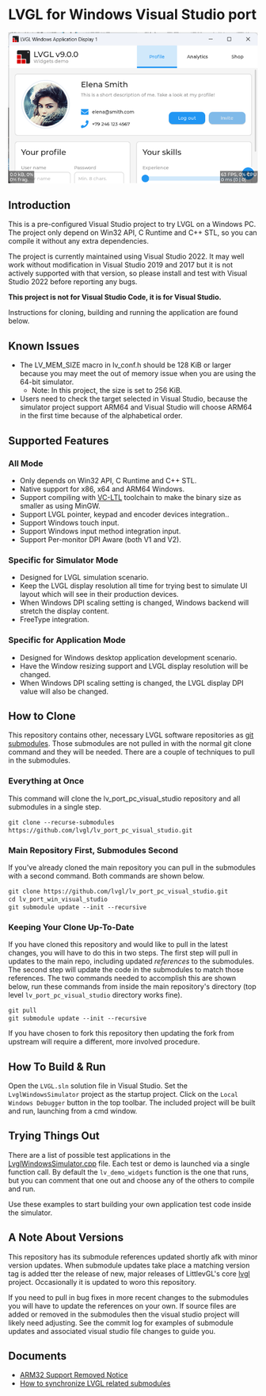 ﻿# LVGL for Windows Visual Studio port

![Screenshot](Screenshot.png)

## Introduction

This is a pre-configured Visual Studio project to try LVGL on a Windows PC. The
project only depend on Win32 API, C Runtime and C++ STL, so you can compile it
without any extra dependencies.

The project is currently maintained using Visual Studio 2022. It may well work
without modification in Visual Studio 2019 and 2017 but it is not actively 
supported with that version, so please install and test with Visual Studio 2022
before reporting any bugs.

**This project is not for Visual Studio Code, it is for Visual Studio.**

Instructions for cloning, building and running the application are found below.

## Known Issues

- The LV_MEM_SIZE macro in lv_conf.h should be 128 KiB or larger because you may
  meet the out of memory issue when you are using the 64-bit simulator.
  - Note: In this project, the size is set to 256 KiB.
- Users need to check the target selected in Visual Studio, because the 
  simulator project support ARM64 and Visual Studio will choose ARM64 in the 
  first time because of the alphabetical order.

## Supported Features

### All Mode

- Only depends on Win32 API, C Runtime and C++ STL.
- Native support for x86, x64 and ARM64 Windows.
- Support compiling with [VC-LTL](https://github.com/Chuyu-Team/VC-LTL) 
  toolchain to make the binary size as smaller as using MinGW.
- Support LVGL pointer, keypad and encoder devices integration..
- Support Windows touch input.
- Support Windows input method integration input.
- Support Per-monitor DPI Aware (both V1 and V2).

### Specific for Simulator Mode

- Designed for LVGL simulation scenario.
- Keep the LVGL display resolution all time for trying best to simulate UI 
  layout which will see in their production devices.
- When Windows DPI scaling setting is changed, Windows backend will stretch
  the display content.
- FreeType integration.

### Specific for Application Mode

- Designed for Windows desktop application development scenario.
- Have the Window resizing support and LVGL display resolution will be changed.
- When Windows DPI scaling setting is changed, the LVGL display DPI value will 
  also be changed.

## How to Clone

This repository contains other, necessary LVGL software repositories as 
[git submodules](https://git-scm.com/book/en/v2/Git-Tools-Submodules). Those 
submodules are not pulled in with the normal git clone command and they will be
needed. There are a couple of techniques to pull in the submodules.

### Everything at Once

This command will clone the lv_port_pc_visual_studio repository and all submodules
in a single step.

```
git clone --recurse-submodules https://github.com/lvgl/lv_port_pc_visual_studio.git
```

### Main Repository First, Submodules Second

If you've already cloned the main repository you can pull in the submodules 
with a second command. Both commands are shown below.

```
git clone https://github.com/lvgl/lv_port_pc_visual_studio.git
cd lv_port_win_visual_studio
git submodule update --init --recursive
```

### Keeping Your Clone Up-To-Date

If you have cloned this repository and would like to pull in the latest 
changes, you will have to do this in two steps. The first step will pull in
updates to the main repo, including updated _references_ to the submodules. The
second step will update the code in the submodules to match those references.
The two commands needed to accomplish this are shown below, run these commands
from inside the main repository's directory (top level `lv_port_pc_visual_studio`
directory works fine).

```
git pull
git submodule update --init --recursive
```

If you have chosen to fork this repository then updating the fork from upstream
will require a different, more involved procedure.

## How To Build & Run

Open the `LVGL.sln` solution file in Visual Studio. Set the 
`LvglWindowsSimulator` project as the startup project. Click on the `Local Windows
Debugger` button in the top toolbar.  The included project will be built and 
run, launching from a cmd window.

## Trying Things Out

There are a list of possible test applications in the 
[LvglWindowsSimulator.cpp](LvglWindowsSimulator/LvglWindowsSimulator.cpp) file. Each test or demo
is launched via a single function call. By default the `lv_demo_widgets` 
function is the one that runs, but you can comment that one out and choose any
of the others to compile and run.

Use these examples to start building your own application test code inside the
simulator.

## A Note About Versions

This repository has its submodule references updated shortly afk with minor 
version updates. When submodule updates take place a matching version tag is
added tter the release of new, major releases of LittlevGL's core 
[lvgl](https://github.com/lvgl/lvgl) project. Occasionally it is updated to
woro this repository.

If you need to pull in bug fixes in more recent changes to the submodules you
will have to update the references on your own. If source files are added or
removed in the submodules then the visual studio project will likely need
adjusting. See the commit log for examples of submodule updates and associated
visual studio file changes to guide you.

## Documents

- [ARM32 Support Removed Notice](Documents/Arm32SupportRemovedNotice.md)
- [How to synchronize LVGL related submodules](Documents/HowToSynchronizeLvglRelatedSubmodules.md)
